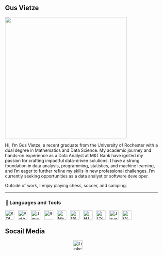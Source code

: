 ## Gus Vietze

<img align = "center" src="https://user-images.githubusercontent.com/74038190/212750147-854a394f-fee9-4080-9770-78a4b7ece53f.gif" width="400">
<br>



Hi, I’m Gus Vietze, a recent graduate from the University of Rochester with a dual degree in Mathematics and Data Science. My academic journey and hands-on experience as a Data Analyst at M&T Bank have ignited my passion for crafting impactful data-driven solutions. I have a strong foundation in data analysis, programming, statistics, and machine learning, and I’m eager to further refine my skills in new professional challenges. I’m currently seeking opportunities as a data analyst or software developer.

Outside of work, I enjoy playing chess, soccer, and camping. 

---
### 🧰 Languages and Tools
<img align="left" alt="SQL" width="30px" style="padding-right:10px;" src="https://cdn.jsdelivr.net/gh/walkxcode/dashboard-icons@master/png/sqlitebrowser.png" />
<img align="left" alt="Python" width="30px" style="padding-right:10px;" src="https://cdn.jsdelivr.net/gh/devicons/devicon/icons/python/python-plain.svg" />
<img align="left" alt="Java" width="30px" style="padding-right:10px;" src="https://cdn.jsdelivr.net/gh/devicons/devicon/icons/java/java-original.svg"/>
<img align="left" alt="R" width="30px" style="padding-right:10px;" src="https://cdn.jsdelivr.net/gh/walkxcode/dashboard-icons@master/png/rstudio.png" />
<img align="left" alt="MongoDB" width="30px" style="padding-right:10px;" src="https://cdn.jsdelivr.net/gh/walkxcode/dashboard-icons@master/png/mongodb.png"/>
<img align="left" alt="Git" width="30px" style="padding-right:10px;" src="https://cdn.jsdelivr.net/gh/devicons/devicon/icons/git/git-original.svg" />
<img align="left" alt="HTML" width="30px" style="padding-right:10px;" src="https://cdn.jsdelivr.net/gh/devicons/devicon/icons/html5/html5-plain.svg" />
<img align="left" alt="CSS" width="30px" style="padding-right:10px;" src="https://cdn.jsdelivr.net/gh/devicons/devicon/icons/css3/css3-plain.svg" />
<img align="left" alt="JavaScript" width="30px" style="padding-right:10px;" src="https://cdn.jsdelivr.net/gh/devicons/devicon/icons/javascript/javascript-plain.svg" />
<img align="left" alt="GitHub" width="30px" style="padding-right:10px;" src="https://cdn.jsdelivr.net/gh/devicons/devicon/icons/github/github-original.svg" />
<br />




#
## Socail Media

<p align="center">
  <a href="https://www.linkedin.com/in/gus-vietze-37575a225/"><img width="32px" alt="LinkedIn" title="LinkedIn" src="https://i.imgur.com/yRpa1dQ.png"/></a>
  &#8287;&#8287;&#8287;&#8287;&#8287;
</p>

